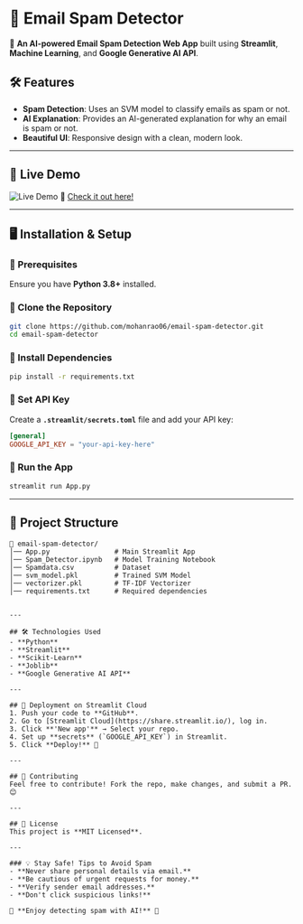 # 📧 Email Spam Detector

🚀 **An AI-powered Email Spam Detection Web App** built using **Streamlit**, **Machine Learning**, and **Google Generative AI API**.

## 🛠 Features
- **Spam Detection**: Uses an SVM model to classify emails as spam or not.
- **AI Explanation**: Provides an AI-generated explanation for why an email is spam or not.
- **Beautiful UI**: Responsive design with a clean, modern look.

---

## 🚀 Live Demo
![Live Demo](link-to-your-gif.gif)
🔗 [Check it out here!](https://nospamzone.streamlit.app/)

---

## 🖥️ Installation & Setup

### 🔹 Prerequisites
Ensure you have **Python 3.8+** installed.

### 🔹 Clone the Repository
```bash
git clone https://github.com/mohanrao06/email-spam-detector.git
cd email-spam-detector
```

### 🔹 Install Dependencies
```bash
pip install -r requirements.txt
```

### 🔹 Set API Key
Create a **`.streamlit/secrets.toml`** file and add your API key:
```toml
[general]
GOOGLE_API_KEY = "your-api-key-here"
```

### 🔹 Run the App
```bash
streamlit run App.py
```

---

## 📂 Project Structure
```
📁 email-spam-detector/
│── App.py                # Main Streamlit App
│── Spam_Detector.ipynb   # Model Training Notebook
│── Spamdata.csv          # Dataset
│── svm_model.pkl         # Trained SVM Model
│── vectorizer.pkl        # TF-IDF Vectorizer
│── requirements.txt      # Required dependencies


---

## 🛠 Technologies Used
- **Python**
- **Streamlit**
- **Scikit-Learn**
- **Joblib**
- **Google Generative AI API**

---

## 🚀 Deployment on Streamlit Cloud
1. Push your code to **GitHub**.
2. Go to [Streamlit Cloud](https://share.streamlit.io/), log in.
3. Click **'New app'** → Select your repo.
4. Set up **secrets** (`GOOGLE_API_KEY`) in Streamlit.
5. Click **Deploy!** 🚀

---

## 🤝 Contributing
Feel free to contribute! Fork the repo, make changes, and submit a PR. 😊

---

## 📜 License
This project is **MIT Licensed**. 

---

### 💡 Stay Safe! Tips to Avoid Spam
- **Never share personal details via email.**
- **Be cautious of urgent requests for money.**
- **Verify sender email addresses.**
- **Don't click suspicious links!**

🚀 **Enjoy detecting spam with AI!** 🚀
